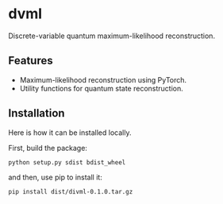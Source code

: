 # dvml

Discrete-variable quantum maximum-likelihood reconstruction.

## Features
- Maximum-likelihood reconstruction using PyTorch.
- Utility functions for quantum state reconstruction.

## Installation

Here is how it can be installed locally.

First, build the package:
```bash
python setup.py sdist bdist_wheel   
```
and then, use pip to install it:
```bash
pip install dist/divml-0.1.0.tar.gz  
```
